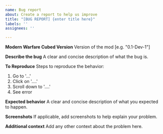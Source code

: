 ```yaml
---
name: Bug report
about: Create a report to help us improve
title: "[BUG REPORT] {enter title here}"
labels: ''
assignees: ''

---
```


**Modern Warfare Cubed Version**
Version of the mod [e.g. "0.1-Dev-1"]

**Describe the bug**
A clear and concise description of what the bug is.

**To Reproduce**
Steps to reproduce the behavior:
1. Go to '...'
2. Click on '....'
3. Scroll down to '....'
4. See error

**Expected behavior**
A clear and concise description of what you expected to happen.

**Screenshots**
If applicable, add screenshots to help explain your problem.

**Additional context**
Add any other context about the problem here.
